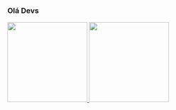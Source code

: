 ### Olá Devs

 <div>
  <a href="https://github.com/Guilherme-Jesus">
  <img height="180em" src="https://github-readme-stats.vercel.app/api?username=Guilherme-Jesus&show_icons=true&theme=dracula&include_all_commits=true&count_private=true"/>
  <img height="180em" src="https://github-readme-stats.vercel.app/api/top-langs/?username=Guilherme-Jesus&layout=compact&langs_count=7&theme=dracula"/>
</div>
